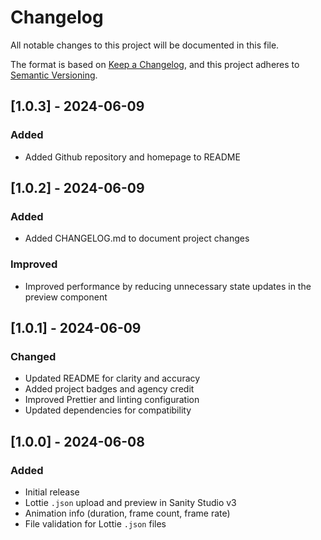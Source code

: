 # Changelog

All notable changes to this project will be documented in this file.

The format is based on [Keep a Changelog](https://keepachangelog.com/en/1.0.0/), and this project adheres to [Semantic Versioning](https://semver.org/spec/v2.0.0.html).

## [1.0.3] - 2024-06-09

### Added

- Added Github repository and homepage to README

## [1.0.2] - 2024-06-09

### Added

- Added CHANGELOG.md to document project changes

### Improved

- Improved performance by reducing unnecessary state updates in the preview component

## [1.0.1] - 2024-06-09

### Changed

- Updated README for clarity and accuracy
- Added project badges and agency credit
- Improved Prettier and linting configuration
- Updated dependencies for compatibility

## [1.0.0] - 2024-06-08

### Added

- Initial release
- Lottie `.json` upload and preview in Sanity Studio v3
- Animation info (duration, frame count, frame rate)
- File validation for Lottie `.json` files
